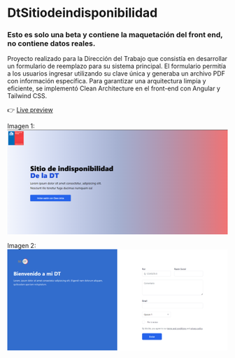 # DtSitiodeindisponibilidad
###  Esto es solo una beta y contiene la maquetación del front end, no contiene datos reales.
Proyecto realizado para la Dirección del Trabajo que consistía en desarrollar un formulario de reemplazo para su sistema principal. El formulario permitía a los usuarios ingresar utilizando su clave única y generaba un archivo PDF con información específica. Para garantizar una arquitectura limpia y eficiente, se implementó Clean Architecture en el front-end con Angular y Tailwind CSS.

:point_right: [Live preview]()

Imagen 1:
![screenShot01](images/dt-form.png)

Imagen 2:
![screenShot02](images/dt-form-2.png)
